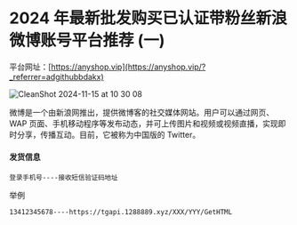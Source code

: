 # 2024 年最新批发购买已认证带粉丝新浪微博账号平台推荐 (一)

平台网址：[https://anyshop.vip](https://anyshop.vip/?_referrer=adgithubbdakx)

![CleanShot 2024-11-15 at 10 30 08](https://github.com/user-attachments/assets/ca9e9b2a-b2c3-48d5-866b-f83ed5b800b4)

微博是一个由新浪网推出，提供微博客的社交媒体网站。用户可以通过网页、WAP 页面、手机移动程序等发布动态，并可上传图片和视频或视频直播，实现即时分享，传播互动。目前，它被称为中国版的 Twitter。

#### 发货信息

```
登录手机号----接收短信验证码地址
```

举例

```
13412345678----https://tgapi.1288889.xyz/XXX/YYY/GetHTML
```
